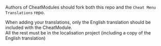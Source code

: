 Authors of CheatModules should fork both this repo and the `Cheat Menu Translations` repo.

When adding your translations, only the English translation should be included with the CheatModule.<br>
All the rest must be in the localisation project (including a copy of the English translation)